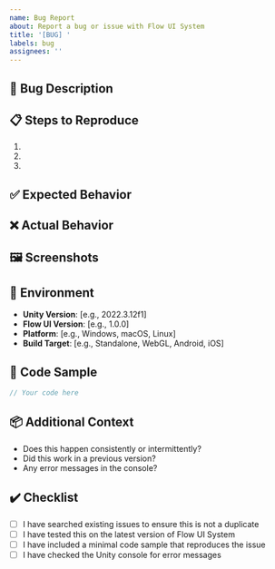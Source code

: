 ```yaml
---
name: Bug Report
about: Report a bug or issue with Flow UI System
title: '[BUG] '
labels: bug
assignees: ''
---
```


## 🐛 Bug Description
<!-- A clear and concise description of what the bug is -->



## 📋 Steps to Reproduce
<!-- Steps to reproduce the behavior -->

1.
2.
3.

## ✅ Expected Behavior
<!-- What you expected to happen -->



## ❌ Actual Behavior
<!-- What actually happened -->



## 🖼️ Screenshots
<!-- If applicable, add screenshots to help explain your problem -->



## 🔧 Environment
<!-- Please complete the following information -->

- **Unity Version**: [e.g., 2022.3.12f1]
- **Flow UI Version**: [e.g., 1.0.0]
- **Platform**: [e.g., Windows, macOS, Linux]
- **Build Target**: [e.g., Standalone, WebGL, Android, iOS]

## 📝 Code Sample
<!-- If applicable, provide a minimal code sample that reproduces the issue -->

```csharp
// Your code here
```

## 📦 Additional Context
<!-- Add any other context about the problem here -->
- Does this happen consistently or intermittently?
- Did this work in a previous version?
- Any error messages in the console?



## ✔️ Checklist
<!-- Please check all that apply -->

- [ ] I have searched existing issues to ensure this is not a duplicate
- [ ] I have tested this on the latest version of Flow UI System
- [ ] I have included a minimal code sample that reproduces the issue
- [ ] I have checked the Unity console for error messages
